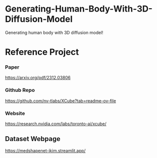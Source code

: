 # Generating-Human-Body-With-3D-Diffusion-Model
Generating human body with 3D diffusion model!

# Reference Project
### Paper
https://arxiv.org/pdf/2312.03806
### Github Repo
https://github.com/nv-tlabs/XCube?tab=readme-ov-file
### Website
https://research.nvidia.com/labs/toronto-ai/xcube/

## Dataset Webpage
https://medshapenet-ikim.streamlit.app/
